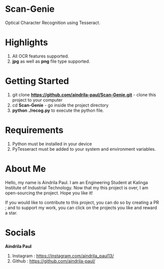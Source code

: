 # Scan-Genie
Optical Character Recognition using Tesseract. 

# Highlights
1. All OCR features supported.
2. __jpg__ as well as __png__ file type supported.

# Getting Started
1.  git clone __https://github.com/aindrila-paul/Scan-Genie.git__ - clone this project to your computer
2. cd __Scan-Genie__ - go inside the project directory
3. __python ./recog.py__ to execute the python file.

# Requirements
1.  Python must be installed in your device
2.  PyTesseract must be added to your system and environment variables.

# About Me
Hello, my name is Aindrila Paul. I am an Engineering Student at Kalinga Institute of Industrial Technology. Now that my this project is over, I am open-sourcing the project. Hope you like it!

If you would like to contribute to this project, you can do so by creating a PR ; and to support my work, you can click on the projects you like and reward a star.

# Socials

__Aindrila Paul__
 1. Instagram : https://instagram.com/aindrila_paul13/
 2. Github : https://github.com/aindrila-paul/
